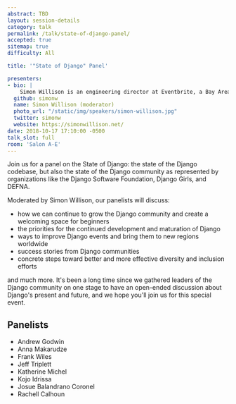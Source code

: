 ```yaml
---
abstract: TBD
layout: session-details
category: talk
permalink: /talk/state-of-django-panel/
accepted: true
sitemap: true
difficulty: All

title: '"State of Django" Panel'

presenters:
- bio: |
    Simon Willison is an engineering director at Eventbrite, a Bay Area ticketing company working to bring the world together through live experiences. Simon joined Eventbrite through their acquisition of Lanyrd, a Y Combinator funded company he co-founded in 2010. He is a co-creator of the Django Web Framework, and has been blogging about web development and programming since 2002 at https://simonwillison.net/
  github: simonw
  name: Simon Willison (moderator)
  photo_url: "/static/img/speakers/simon-willison.jpg"
  twitter: simonw
  website: https://simonwillison.net/
date: 2018-10-17 17:10:00 -0500
talk_slot: full
room: 'Salon A-E'
---
```

Join us for a panel on the State of Django: the state of the Django codebase, but also the state of the Django community as represented by organizations like the Django Software Foundation, Django Girls, and DEFNA.

Moderated by Simon Willison, our panelists will discuss:

-  how we can continue to grow the Django community and create a welcoming space for beginners
- the priorities for the continued development and maturation of Django
- ways to improve Django events and bring them to new regions worldwide
- success stories from Django communities
- concrete steps toward better and more effective diversity and inclusion efforts

and much more. It's been a long time since we gathered leaders of the Django community on one stage to have an open-ended discussion about Django's present and future, and we hope you'll join us for this special event.

## Panelists

- Andrew Godwin
- Anna Makarudze
- Frank Wiles
- Jeff Triplett
- Katherine Michel
- Kojo Idrissa
- Josue Balandrano Coronel
- Rachell Calhoun
